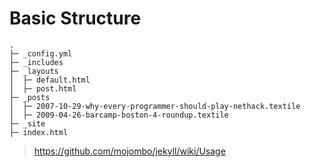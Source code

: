 # Basic Structure
	.
	├─ _config.yml
	├─ _includes
	├─ _layouts
	│  ├─ default.html
	│  ├─ post.html
	├─ _posts
	│  ├─ 2007-10-29-why-every-programmer-should-play-nethack.textile
	│  ├─ 2009-04-26-barcamp-boston-4-roundup.textile
	├─ _site
	├─ index.html
> https://github.com/mojombo/jekyll/wiki/Usage
